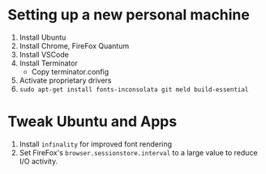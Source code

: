 Setting up a new personal machine
==================================
1. Install Ubuntu
2. Install Chrome, FireFox Quantum
3. Install VSCode
4. Install Terminator
   * Copy terminator.config
5. Activate proprietary drivers
5. `sudo apt-get install fonts-inconsolata git meld build-essential`

Tweak Ubuntu and Apps
=====================
1. Install `infinality` for improved font rendering
2. Set FireFox's `browser.sessionstore.interval` to a large value to reduce I/O activity.
